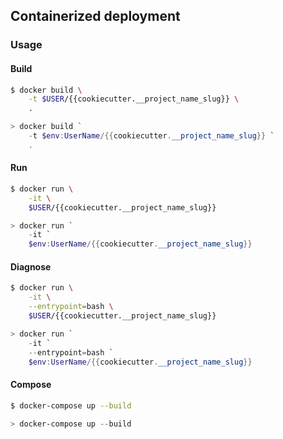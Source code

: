## Containerized deployment

### Usage

#### Build

```sh
$ docker build \
    -t $USER/{{cookiecutter.__project_name_slug}} \
    .
```

```ps1
> docker build `
    -t $env:UserName/{{cookiecutter.__project_name_slug}} `
    .
```

#### Run

```sh
$ docker run \
    -it \
    $USER/{{cookiecutter.__project_name_slug}}
```

```ps1
> docker run `
    -it `
    $env:UserName/{{cookiecutter.__project_name_slug}}
```

#### Diagnose

```sh
$ docker run \
    -it \
    --entrypoint=bash \
    $USER/{{cookiecutter.__project_name_slug}}
```

```ps1
> docker run `
    -it `
    --entrypoint=bash `
    $env:UserName/{{cookiecutter.__project_name_slug}}
```

#### Compose

```sh
$ docker-compose up --build
```

```ps1
> docker-compose up --build
```
